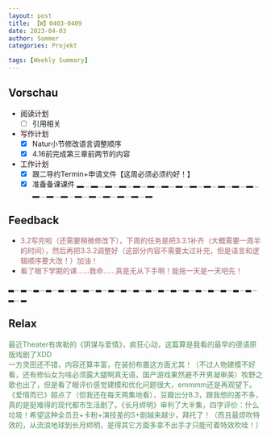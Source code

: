 ```yaml
---
layout: post
title: 【W】0403-0409
date: 2023-04-03
author: Sommer
categories: Projekt

tags: [Weekly Summary]
--- 
```


## Vorschau

- <font style="background:#fcf2f4">阅读计划</font>
  - [ ] 引用相关
- <font style="background:#fcf2f4">写作计划</font>
  - [x] Natur小节修改语言调整顺序
  - [x] 4.16前完成第三章前两节的内容
- <font style="background:#fcf2f4">工作计划</font>
  - [x] 跟二导约Termin+申请文件【这周必须必须约好！】
  - [x] 准备备课课件
▂﹍▂﹍▂﹍▂﹍▂﹍▂﹍▂﹍▂﹍▂﹍▂﹍▂﹍▂﹍▂﹍▂﹍▂﹍▂﹍▂﹍▂﹍▂﹍▂﹍▂﹍▂

## Feedback

- <font style="color:#a66870">3.2写完啦（还需要稍微修改下），下周的任务是把3.3.1补齐（大概需要一周半的时间），然后再把3.3.2调整好（这部分内容不需要太过补充，但是语言和逻辑顺序要大改！）加油！</font>
- <font style="color:#a66870">看了眼下学期的课……救命……真是无从下手啊！能拖一天是一天吧先！</font>

▂﹍▂﹍▂﹍▂﹍▂﹍▂﹍▂﹍▂﹍▂﹍▂﹍▂﹍▂﹍▂﹍▂﹍▂﹍▂﹍▂﹍▂﹍▂﹍▂﹍▂﹍▂

## Relax

<font style="color:#56925A">最近Theater有席勒的《阴谋与爱情》，疯狂心动，这篇算是我看的最早的德语原版戏剧了XDD</font><br>
<font style="color:#56925A">一方灵田还不错，内容还算丰富，在装扮布置这方面尤其！（不过人物建模不好看，还有修仙女为啥必须露大腿啊真无语，国产游戏果然避不开男凝审美）牧野之歌也出了，但是看了眼评价感觉建模和优化问题很大，emmmm还是再观望下。</font><br>
<font style="color:#56925A">《爱情而已》超点了（但我还在每天两集地看），豆瓣出分8.3，跟我想的差不多，真的是挺难得的现代都市生活剧了。《长月烬明》审判了大半集，四字评价：什么垃圾！希望这种全员丑+卡粉+演技差的S+剧越来越少，拜托了！（而且最烦吹特效的，从流浪地球到长月烬明，是得其它方面多拿不出手才只能可着特效吹哇！）</font><br>
